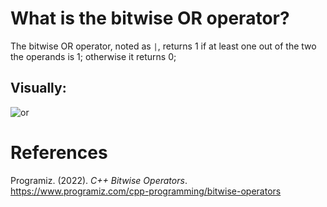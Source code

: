 # What is the bitwise OR operator? 

The bitwise OR operator, noted as <code>|</code>, returns 1 if at least one out of the two the operands is 1; otherwise it returns 0; 

## Visually: 

![or](https://user-images.githubusercontent.com/109105989/207989042-fcbb3f0e-a140-4184-acaf-735dca6e6a79.png)



# References 
Programiz. (2022). *C++ Bitwise Operators*. <https://www.programiz.com/cpp-programming/bitwise-operators> 
